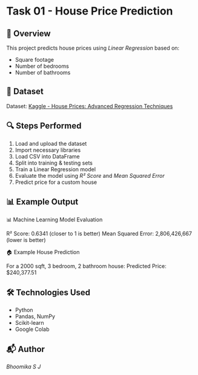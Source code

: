 
# Task 01 - House Price Prediction

## 📌 Overview
This project predicts house prices using *Linear Regression* based on:
- Square footage
- Number of bedrooms 
- Number of bathrooms 

## 📂 Dataset
Dataset: [Kaggle - House Prices: Advanced Regression Techniques](https://www.kaggle.com/c/house-prices-advanced-regression-techniques/data)

## 🔍 Steps Performed
1. Load and upload the dataset
2. Import necessary libraries
3. Load CSV into DataFrame
4. Split into training & testing sets
5. Train a Linear Regression model
6. Evaluate the model using *R² Score* and *Mean Squared Error*
7. Predict price for a custom house

## 📊 Example Output

📊 Machine Learning Model Evaluation

R² Score: 0.6341 (closer to 1 is better) Mean Squared Error: 2,806,426,667 (lower is better)

🏠 Example House Prediction

For a 2000 sqft, 3 bedroom, 2 bathroom house: Predicted Price: $240,377.51

## 🛠 Technologies Used
- Python
- Pandas, NumPy
- Scikit-learn
- Google Colab

## 📬 Author
*Bhoomika S J*


